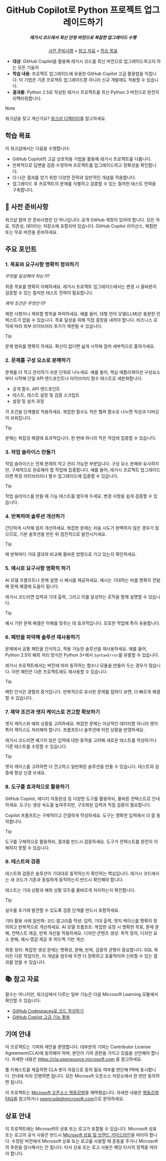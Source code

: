 <h1 align="center">GitHub Copilot로 Python 프로젝트 업그레이드하기</h1>
<h5 align="center">레거시 코드에서 최신 안정 버전으로 복잡한 업그레이드 수행</h3>

<p align="center">
  <a href="#mega-prerequisites">사전 준비사항</a> •
  <a href="#books-resources">참고 자료</a> •
  <a href="#learning-objectives">학습 목표</a>
</p>

- **대상**: GitHub Copilot을 활용해 레거시 코드를 최신 버전으로 업그레이드하고자 하는 모든 기술자
- **학습 내용**: 프로젝트 업그레이드에 유용한 GitHub Copilot 고급 활용법을 익힙니다. 이 기법은 기존 프로젝트 업그레이드뿐 아니라 신규 개발에도 적용할 수 있습니다.
- **결과물**: Python 2.5로 작성된 레거시 프로젝트를 최신 Python 3 버전으로 완전히 리팩터링합니다.

> [!NOTE]
> 워크샵을 찾고 계신가요? [워크샵 디렉터리](./workshop)를 참고하세요.

## 학습 목표

이 워크샵에서는 다음을 수행합니다:

  - GitHub Copilot의 고급 상호작용 기법을 활용해 레거시 프로젝트를 다룹니다.
  - 반복적으로 답변을 검증·수정하며 프로젝트를 업그레이드하고 정확성을 확인합니다.
  - 더 나은 결과를 얻기 위한 다양한 전략과 일반적인 개념을 적용합니다.
  - 업그레이드 후 프로젝트의 문제를 식별하고 검증할 수 있는 철저한 테스트 전략을 구축합니다.

## :mega: 사전 준비사항

워크샵 참여 전 준비사항은 단 하나입니다: 공개 GitHub 계정이 있어야 합니다. 모든 자료, 의존성, 데이터는 저장소에 포함되어 있습니다. GitHub Copilot 라이선스, 체험판 또는 무료 버전을 준비하세요.

## 주요 포인트

### 1. 목표와 요구사항 명확히 정의하기

*무엇을 달성해야 하는가?*

최종 목표를 명확히 이해하세요. 레거시 프로젝트 업그레이드에서는 변경 시 올바른지 검증할 수 있는 철저한 테스트 전략이 필요합니다.

*제약 조건은 무엇인가?*

제한 사항이나 제외할 항목을 파악하세요. 예를 들어, 대형 언어 모델(LLM)은 충분한 컨텍스트가 없을 수 있습니다. 목표 달성을 위해 직접 결정을 내려야 합니다. 비즈니스 로직에 따라 외부 라이브러리 추가가 제한될 수 있습니다.

> [!TIP]
> 문제 범위를 명확히 하세요. 확신이 없다면 넓게 시작해 점차 세부적으로 좁혀가세요.

### 2. 문제를 구성 요소로 분해하기

문제를 더 작고 관리하기 쉬운 단위로 나누세요. 예를 들어, 핵심 애플리케이션 구성요소부터 시작해 단일 API 엔드포인트나 라이브러리 함수 테스트로 세분화합니다.

- 공개 함수, API 엔드포인트
- 테스트, 테스트 설정 및 검증 스크립트
- 설정 및 설치 과정

각 조건을 단계별로 적용하세요. 복잡한 함수도 작은 헬퍼 함수로 나누면 작성과 디버깅이 쉬워집니다.

> [!TIP]
> 분해는 복잡성 해결에 효과적입니다. 한 번에 하나의 작은 작업에 집중할 수 있습니다.

### 3. 작업 슬라이스 만들기

작업 슬라이스는 전체 문제의 작고 관리 가능한 부분입니다. 구성 요소 분해와 유사하지만, 구체적으로 완료해야 할 작업에 집중합니다. 예를 들어, 레거시 프로젝트 업그레이드라면 특정 라이브러리나 함수 업그레이드에 집중할 수 있습니다.

> [!TIP]
> 작업 슬라이스를 만들 때 기능 테스트를 염두에 두세요. 변경 사항을 쉽게 검증할 수 있습니다.

### 4. 반복하며 솔루션 개선하기

간단하게 시작해 점차 개선하세요. 복잡한 문제는 처음 시도가 완벽하지 않은 경우가 많으므로, 기본 솔루션을 만든 뒤 점진적으로 발전시키세요.

> [!TIP]
> 매 반복마다 기대 결과와 비교해 올바른 방향으로 가고 있는지 확인하세요.

### 5. 예시로 요구사항 명확히 하기

AI 모델 프롬프트나 문제 설명 시 예시를 제공하세요. 예시는 기대하는 바를 명확히 전달해 문제 해결에 도움이 됩니다.

레거시 코드라면 입력과 기대 출력, 그리고 이를 달성하는 로직을 함께 설명할 수 있습니다.

> [!TIP]
> 예시 기반 문제 해결은 이해를 맞추는 데 효과적입니다. 모호한 작업에 특히 유용합니다.

### 6. 패턴을 파악해 솔루션 재사용하기

문제에서 공통 패턴을 인식하고, 적용 가능한 솔루션을 재사용하세요. 예를 들어, Python 2.5의 예외 처리 방식은 Python 3+에서 `SyntaxError`를 유발할 수 있습니다.

레거시 프로젝트에서는 버전에 따라 동작하는 함수나 모듈을 만들어 두는 경우가 많습니다. 이런 패턴은 다른 프로젝트에도 재사용할 수 있습니다.

> [!TIP]
> 패턴 인식은 경험의 증거입니다. 반복적으로 유사한 문제를 접하다 보면, 더 빠르게 해결할 수 있습니다.

### 7. 제약 조건과 엣지 케이스로 견고함 확보하기

엣지 케이스와 예외 상황을 고려하세요. 복잡한 문제는 이상적인 데이터뿐 아니라 엣지·특이 케이스도 처리해야 합니다. 프롬프트나 솔루션에 이런 상황을 반영하세요.

레거시 코드라면 예기치 않은 입력에 대한 동작을 고려해 새로운 테스트를 작성하거나 기존 테스트를 수정할 수 있습니다.

> [!TIP]
> 엣지 케이스를 고려하면 더 견고하고 일반화된 솔루션을 만들 수 있습니다. 테스트와 검증에 항상 신경 쓰세요.

### 8. 도구를 효과적으로 활용하기

GitHub Copilot, 에디터 자동완성 등 다양한 도구를 활용하되, 올바른 컨텍스트로 안내하세요. 도구는 생성 속도를 높여주지만, 구조화된 입력과 직접 검증이 필요합니다.

Copilot 프롬프트는 구체적이고 간결하게 작성하세요. 도구는 명확한 입력에서 더 잘 동작합니다.

> [!TIP]
> 도구를 구체적으로 활용하되, 결과를 반드시 검증하세요. 도구가 컨텍스트를 완전히 이해하지 못할 수 있습니다.

### 9. 테스트와 검증

테스트와 검증은 솔루션이 기대대로 동작하는지 확인하는 핵심입니다. 레거시 코드에서는 새 코드가 기존과 동일하게 동작하는지 반드시 확인해야 합니다.

테스트는 기대 상황과 예외 상황 모두를 올바르게 처리하는지 확인합니다.

> [!TIP]
> 실수를 조기에 발견할 수 있도록 검증 단계를 반드시 포함하세요.

기타 활용 사례 일반화:
코드·알고리즘 작성: 입력, 기대 출력, 엣지 케이스를 명확히 정의하고 반복적으로 개선하세요.
AI 모델 프롬프트: 복잡한 요청 시 명확한 목표, 문제 분해, 컨텍스트 제공, 반복 개선을 적용하세요.
디자인·콘텐츠 생성: 목적 정의, 디자인 요소 분해, 예시·영감 제공 후 피드백 기반 개선.

최종 정리:
복잡한 생성 문제는 명확성, 분해, 반복, 검증의 균형이 중요합니다. SQL 쿼리든 다른 작업이든, 이 개념을 염두에 두면 더 정확하고 효율적이며 신뢰할 수 있는 결과를 얻을 수 있습니다.

## :books: 참고 자료

필수는 아니지만, 워크샵에서 다루는 일부 기능은 다음 Microsoft Learning 모듈에서 확인할 수 있습니다:

- [GitHub Codespaces로 코드 작성하기](https://learn.microsoft.com/training/modules/code-with-github-codespaces/)
- [GitHub Copilot 고급 기능 활용](https://learn.microsoft.com/training/modules/advanced-github-copilot/)

## 기여 안내

이 프로젝트는 기여와 제안을 환영합니다. 대부분의 기여는 Contributor License Agreement(CLA)에 동의해야 하며, 본인이 기여 권한을 가지고 있음을 선언해야 합니다. 자세한 내용은 https://cla.opensource.microsoft.com 을 참고하세요.

풀 리퀘스트를 제출하면 CLA 봇이 자동으로 동의 필요 여부를 판단해 PR에 표시합니다. 안내에 따라 진행하면 됩니다. 모든 Microsoft 오픈소스 저장소에서 한 번만 동의하면 됩니다.

이 프로젝트는 [Microsoft 오픈소스 행동강령](https://opensource.microsoft.com/codeofconduct/)을 채택했습니다. 자세한 내용은 [행동강령 FAQ](https://opensource.microsoft.com/codeofconduct/faq/)를 참고하거나 [opencode@microsoft.com](mailto:opencode@microsoft.com)으로 문의하세요.

## 상표 안내

이 프로젝트에는 Microsoft의 상표 또는 로고가 포함될 수 있습니다. Microsoft 상표 또는 로고의 공식 사용은 반드시 [Microsoft 상표 및 브랜드 가이드라인](https://www.microsoft.com/en-us/legal/intellectualproperty/trademarks/usage/general)을 따라야 합니다.
수정된 버전에서 Microsoft 상표 또는 로고를 사용할 때 혼동을 주거나 Microsoft의 후원을 암시해서는 안 됩니다.
타사 상표 또는 로고 사용은 해당 타사의 정책을 따라야 합니다.
